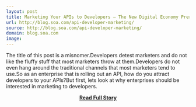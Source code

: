 ```yaml
---
layout: post
title: Marketing Your APIs to Developers – The New Digital Economy Prerogative
url: http://blog.soa.com/api-developer-marketing/
source: http://blog.soa.com/api-developer-marketing/
domain: blog.soa.com
image: 
---
```


<p>The title of this post is a misnomer.Developers detest marketers and do not like the fluffy stuff that most marketers throw at them.Developers do not even hang around the traditional channels that most marketers tend to use.So as an enterprise that is rolling out an API, how do you attract developers to your APIs?But first, lets look at why enterprises should be interested in marketing to developers.</p>
<center><p><a href="http://blog.soa.com/api-developer-marketing/" style='padding:25px; font-sze:18px; font-weight: bold;'>Read Full Story</a></p></center>

